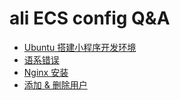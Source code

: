# ali ECS config Q&A

* [Ubuntu 搭建小程序开发环境](https://sanbaofengs.com/aliConfig/ubuntu-mina-config.html)
* [语系错误](https://www.douban.com/note/362250557/)
* [Nginx 安装](http://www.jianshu.com/p/8d1f9a18bb5c)
* [添加 & 删除用户](http://blog.sina.com.cn/s/blog_a954325f0101cpx8.html)

